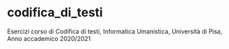# codifica_di_testi
Esercizi corso di Codifica di testi, Informatica Umanistica, Università di Pisa, Anno accademico 2020/2021

